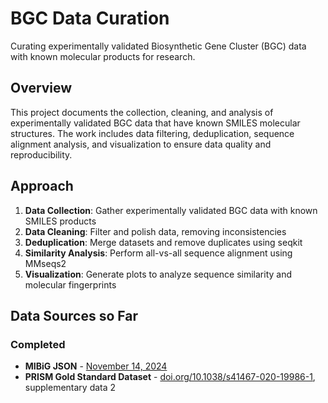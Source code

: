 # BGC Data Curation

Curating experimentally validated Biosynthetic Gene Cluster (BGC) data with known molecular products for research.

## Overview

This project documents the collection, cleaning, and analysis of experimentally validated BGC data that have known SMILES molecular structures. The work includes data filtering, deduplication, sequence alignment analysis, and visualization to ensure data quality and reproducibility.

## Approach

1. **Data Collection**: Gather experimentally validated BGC data with known SMILES products
2. **Data Cleaning**: Filter and polish data, removing inconsistencies
3. **Deduplication**: Merge datasets and remove duplicates using seqkit
4. **Similarity Analysis**: Perform all-vs-all sequence alignment using MMseqs2
5. **Visualization**: Generate plots to analyze sequence similarity and molecular fingerprints

## Data Sources so Far

### Completed
- **MIBiG JSON** - [November 14, 2024](https://mibig.secondarymetabolites.org/download)
- **PRISM Gold Standard Dataset** - [doi.org/10.1038/s41467-020-19986-1](https://doi.org/10.1038/s41467-020-19986-1), supplementary data 2